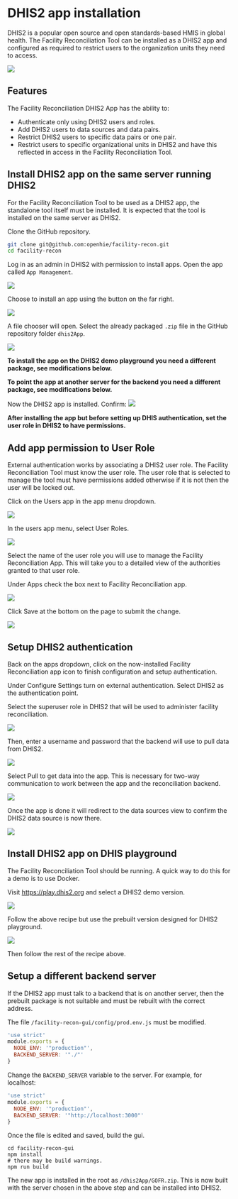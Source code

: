 # DHIS2 app installation

DHIS2 is a popular open source and open standards-based HMIS in global health. The Facility Reconciliation Tool can be installed as a DHIS2 app and configured as required to restrict users to the organization units they need to access. 

![](../img/dhis2app_installed.png)

## Features

The Facility Reconciliation DHIS2 App has the ability to:
* Authenticate only using DHIS2 users and roles.
* Add DHIS2 users to data sources and data pairs.
* Restrict DHIS2 users to specific data pairs or one pair.
* Restrict users to specific organizational units in DHIS2 and have this reflected in access in the Facility Reconciliation Tool.

## Install DHIS2 app on the same server running DHIS2

For the Facility Reconciliation Tool to be used as a DHIS2 app, the standalone tool itself must be installed. It is expected that the tool is installed on the same server as DHIS2. 

Clone the GitHub repository.
```sh
git clone git@github.com:openhie/facility-recon.git
cd facility-recon
```

Log in as an admin in DHIS2 with permission to install apps. Open the app called `App Management`.

![](../img/dhis2app_appmanagement.png)

Choose to install an app using the button on the far right.

![](../img/dhis2app_createnew.png)

A file chooser will open. Select the already packaged `.zip` file in the GitHub repository folder `dhis2App`.

![](../img/dhis2app_gofrzip.png)

**To install the app on the DHIS2 demo playground you need a different package, see modifications below.**

**To point the app at another server for the backend you need a different package, see modifications below.**

Now the DHIS2 app is installed. Confirm:
![](../img/dhis2app_installed.png)

**After installing the app but before setting up DHIS authentication, set the user role in DHIS2 to have permissions.**

## Add app permission to User Role

External authentication works by associating a DHIS2 user role. The Facility Reconciliation Tool must know the user role. The user role that is selected to manage the tool must have permissions added otherwise if it is not then the user will be locked out.

Click on the Users app in the app menu dropdown.

![](../img/dhis2app_usersapp.png)

In the users app menu, select User Roles.

![](../img/dhis2app_usersmenu.png)

Select the name of the user role you will use to manage the Facility Reconciliation App. This will take you to a detailed view of the authorities granted to that user role.

Under Apps check the box next to Facility Reconciliation app.

![](../img/dhis2app_userroleperms.png)

Click Save at the bottom on the page to submit the change.

![](../img/dhis2share_confirmuserrole.png)


## Setup DHIS2 authentication

Back on the apps dropdown, click on the now-installed Facility Reconciliation app icon to finish configuration and setup authentication.

Under Configure Settings turn on external authentication. Select DHIS2 as the authentication point.

Select the superuser role in DHIS2 that will be used to administer facility reconciliation. 

![](../img/dhis2app_role.png)

Then, enter a username and password that the backend will use to pull data from DHIS2.

![](../img/dhis2app_userexternal.png)

Select Pull to get data into the app. This is necessary for two-way communication to work between the app and the reconciliation backend.

![](../img/dhis2app_pull.png)

Once the app is done it will redirect to the data sources view to confirm the DHIS2 data source is now there.

![](../img/dhis2app_pullconfirm.png)


## Install DHIS2 app on DHIS playground

The Facility Reconciliation Tool should be running. A quick way to do this for a demo is to use Docker.

Visit https://play.dhis2.org and select a DHIS2 demo version. 

![](../img/dhis2app_playversion.png)

Follow the above recipe but use the prebuilt version designed for DHIS2 playground.

![](../img/dhis2app_demozip.png)

Then follow the rest of the recipe above.


## Setup a different backend server

If the DHIS2 app must talk to a backend that is on another server, then the prebuilt package is not suitable and must be rebuilt with the correct address.


The file `/facility-recon-gui/config/prod.env.js` must be modified.
```js
'use strict'
module.exports = {
  NODE_ENV: '"production"',
  BACKEND_SERVER: '"./"'
}
```

Change the `BACKEND_SERVER` variable to the server. For example, for localhost:
```js
'use strict'
module.exports = {
  NODE_ENV: '"production"',
  BACKEND_SERVER: '"http://localhost:3000"'
}
```

Once the file is edited and saved, build the gui.
```
cd facility-recon-gui
npm install
# there may be build warnings.
npm run build
```

The new app is installed in the root as `/dhis2App/GOFR.zip`. This is now built with the server chosen in the above step and can be installed into DHIS2.